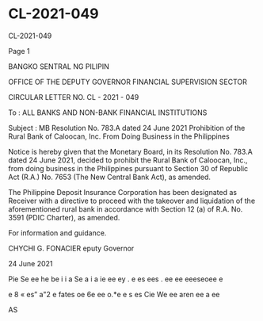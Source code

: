 # CL-2021-049

CL-2021-049

Page 1

BANGKO SENTRAL NG PILIPIN

OFFICE OF THE DEPUTY GOVERNOR FINANCIAL SUPERVISION SECTOR

CIRCULAR LETTER NO. CL - 2021 - 049

To : ALL BANKS AND NON-BANK FINANCIAL INSTITUTIONS

Subject : MB Resolution No. 783.A dated 24 June 2021 Prohibition of the Rural Bank of Caloocan, Inc. From Doing Business in the Philippines

Notice is hereby given that the Monetary Board, in its Resolution No. 783.A dated 24 June 2021, decided to prohibit the Rural Bank of Caloocan, Inc., from doing business in the Philippines pursuant to Section 30 of Republic Act (R.A.) No. 7653 (The New Central Bank Act), as amended.

The Philippine Deposit Insurance Corporation has been designated as Receiver with a directive to proceed with the takeover and liquidation of the aforementioned rural bank in accordance with Section 12 (a) of R.A. No. 3591 (PDIC Charter), as amended.

For information and guidance.

CHYCHI G. FONACIER eputy Governor

24 June 2021

Pie Se ee he be i i a Se a i a ie ee ey . e es ees . ee ee eeeseoee e

e 8 « es” a"2 e fates oe 6e ee o.*e e s es Cie We ee aren ee a ee

AS